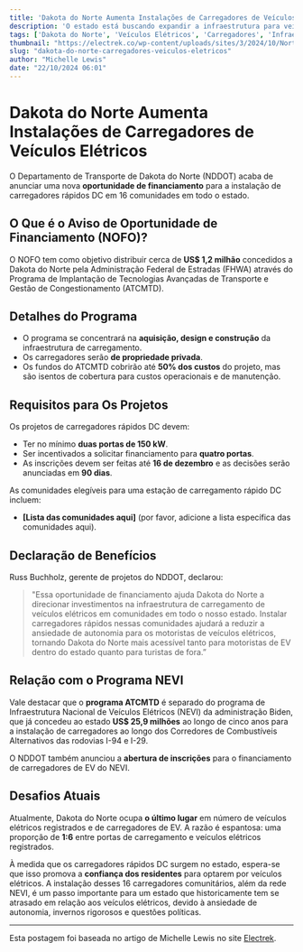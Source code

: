 ```yaml
---
title: 'Dakota do Norte Aumenta Instalações de Carregadores de Veículos Elétricos'
description: 'O estado está buscando expandir a infraestrutura para veículos elétricos com novos carregadores.'
tags: ['Dakota do Norte', 'Veículos Elétricos', 'Carregadores', 'Infraestrutura', 'NDDOT']
thumbnail: "https://electrek.co/wp-content/uploads/sites/3/2024/10/North-Dakota-DOT-DC-fast-chargers-Oct-2024.jpg?quality=82&strip=all&w=1600"
slug: "dakota-do-norte-carregadores-veiculos-eletricos"
author: "Michelle Lewis"
date: "22/10/2024 06:01"
---
```


# Dakota do Norte Aumenta Instalações de Carregadores de Veículos Elétricos

O Departamento de Transporte de Dakota do Norte (NDDOT) acaba de anunciar uma nova **oportunidade de financiamento** para a instalação de carregadores rápidos DC em 16 comunidades em todo o estado.

## O Que é o Aviso de Oportunidade de Financiamento (NOFO)?

O NOFO tem como objetivo distribuir cerca de **US$ 1,2 milhão** concedidos a Dakota do Norte pela Administração Federal de Estradas (FHWA) através do Programa de Implantação de Tecnologias Avançadas de Transporte e Gestão de Congestionamento (ATCMTD).

## Detalhes do Programa

- O programa se concentrará na **aquisição, design e construção** da infraestrutura de carregamento.
- Os carregadores serão **de propriedade privada**.
- Os fundos do ATCMTD cobrirão até **50% dos custos** do projeto, mas são isentos de cobertura para custos operacionais e de manutenção.

## Requisitos para Os Projetos

Os projetos de carregadores rápidos DC devem:
- Ter no mínimo **duas portas de 150 kW**.
- Ser incentivados a solicitar financiamento para **quatro portas**.
- As inscrições devem ser feitas até **16 de dezembro** e as decisões serão anunciadas em **90 dias**.

As comunidades elegíveis para uma estação de carregamento rápido DC incluem:
- **[Lista das comunidades aqui]** (por favor, adicione a lista específica das comunidades aqui).

## Declaração de Benefícios

Russ Buchholz, gerente de projetos do NDDOT, declarou: 
> "Essa oportunidade de financiamento ajuda Dakota do Norte a direcionar investimentos na infraestrutura de carregamento de veículos elétricos em comunidades em todo o nosso estado. Instalar carregadores rápidos nessas comunidades ajudará a reduzir a ansiedade de autonomia para os motoristas de veículos elétricos, tornando Dakota do Norte mais acessível tanto para motoristas de EV dentro do estado quanto para turistas de fora.”

## Relação com o Programa NEVI

Vale destacar que o **programa ATCMTD** é separado do programa de Infraestrutura Nacional de Veículos Elétricos (NEVI) da administração Biden, que já concedeu ao estado **US$ 25,9 milhões** ao longo de cinco anos para a instalação de carregadores ao longo dos Corredores de Combustíveis Alternativos das rodovias I-94 e I-29.

O NDDOT também anunciou a **abertura de inscrições** para o financiamento de carregadores de EV do NEVI.

## Desafios Atuais

Atualmente, Dakota do Norte ocupa **o último lugar** em número de veículos elétricos registrados e de carregadores de EV. A razão é espantosa: uma proporção de **1:6** entre portas de carregamento e veículos elétricos registrados. 

À medida que os carregadores rápidos DC surgem no estado, espera-se que isso promova a **confiança dos residentes** para optarem por veículos elétricos. A instalação desses 16 carregadores comunitários, além da rede NEVI, é um passo importante para um estado que historicamente tem se atrasado em relação aos veículos elétricos, devido à ansiedade de autonomia, invernos rigorosos e questões políticas.

---
Esta postagem foi baseada no artigo de Michelle Lewis no site [Electrek](https://electrek.co/2024/10/21/north-dakota-is-ramping-up-its-ev-chargers/).